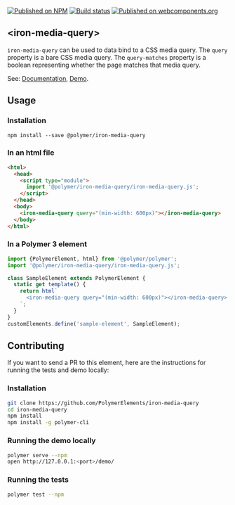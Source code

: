 [![Published on NPM](https://img.shields.io/npm/v/@polymer/iron-media-query.svg)](https://www.npmjs.com/package/@polymer/iron-media-query)
[![Build status](https://travis-ci.org/PolymerElements/iron-media-query.svg?branch=master)](https://travis-ci.org/PolymerElements/iron-media-query)
[![Published on webcomponents.org](https://img.shields.io/badge/webcomponents.org-published-blue.svg)](https://webcomponents.org/element/@polymer/iron-media-query)

## &lt;iron-media-query&gt;

`iron-media-query` can be used to data bind to a CSS media query. The `query` property is a bare CSS media query.
The `query-matches` property is a boolean representing whether the page matches that media query.

See: [Documentation](https://www.webcomponents.org/element/@polymer/iron-media-query),
[Demo](https://www.webcomponents.org/element/@polymer/iron-media-query/demo/demo/index.html).

## Usage

### Installation

```
npm install --save @polymer/iron-media-query
```

### In an html file

```html
<html>
  <head>
    <script type="module">
      import '@polymer/iron-media-query/iron-media-query.js';
    </script>
  </head>
  <body>
    <iron-media-query query="(min-width: 600px)"></iron-media-query>
  </body>
</html>
```

### In a Polymer 3 element

```js
import {PolymerElement, html} from '@polymer/polymer';
import '@polymer/iron-media-query/iron-media-query.js';

class SampleElement extends PolymerElement {
  static get template() {
    return html`
      <iron-media-query query="(min-width: 600px)"></iron-media-query>
    `;
  }
}
customElements.define('sample-element', SampleElement);
```

## Contributing

If you want to send a PR to this element, here are the instructions for running the tests and demo locally:

### Installation

```sh
git clone https://github.com/PolymerElements/iron-media-query
cd iron-media-query
npm install
npm install -g polymer-cli
```

### Running the demo locally

```sh
polymer serve --npm
open http://127.0.0.1:<port>/demo/
```

### Running the tests

```sh
polymer test --npm
```
